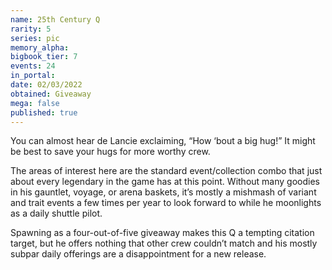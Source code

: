```yaml
---
name: 25th Century Q
rarity: 5
series: pic
memory_alpha:
bigbook_tier: 7
events: 24
in_portal:
date: 02/03/2022
obtained: Giveaway
mega: false
published: true
---
```


You can almost hear de Lancie exclaiming, “How ‘bout a big hug!” It might be best to save your hugs for more worthy crew.

The areas of interest here are the standard event/collection combo that just about every legendary in the game has at this point. Without many goodies in his gauntlet, voyage, or arena baskets, it’s mostly a mishmash of variant and trait events a few times per year to look forward to while he moonlights as a daily shuttle pilot.

Spawning as a four-out-of-five giveaway makes this Q a tempting citation target, but he offers nothing that other crew couldn’t match and his mostly subpar daily offerings are a disappointment for a new release.
